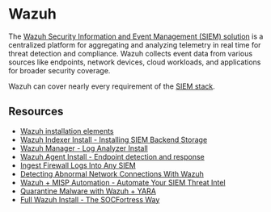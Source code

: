 # Wazuh

The [Wazuh Security Information and Event Management (SIEM) solution](https://wazuh.com/) is a centralized platform for aggregating and analyzing telemetry in real time for threat detection and compliance. Wazuh collects event data from various sources like endpoints, network devices, cloud workloads, and applications for broader security coverage.

Wazuh can cover nearly every requirement of the [SIEM stack](https://siem.tymyrddin.dev/docs/notes/siem#siem-stack-requirements).

## Resources

* [Wazuh installation elements](https://wazuh.com/install/)
* [Wazuh Indexer Install - Installing SIEM Backend Storage](https://www.youtube.com/watch?v=O3dtYzkOpxU&list=PLB6hQ_WpB6U0WeroZAfssgRpxW8olnkqy&index=3)
* [Wazuh Manager - Log Analyzer Install](https://www.youtube.com/watch?v=nM-h-R293tk&list=PLB6hQ_WpB6U0WeroZAfssgRpxW8olnkqy&index=5)
* [Wazuh Agent Install - Endpoint detection and response](https://www.youtube.com/watch?v=yBVyhBv9I0A&list=PLB6hQ_WpB6U0WeroZAfssgRpxW8olnkqy&index=7)
* [Ingest Firewall Logs Into Any SIEM](https://www.youtube.com/watch?v=2tnSfuYF60A&list=PLB6hQ_WpB6U0WeroZAfssgRpxW8olnkqy&index=9)
* [Detecting Abnormal Network Connections With Wazuh](https://www.youtube.com/watch?v=M_OfZ7jiQEU&list=PLB6hQ_WpB6U0WeroZAfssgRpxW8olnkqy&index=13)
* [Wazuh + MISP Automation - Automate Your SIEM Threat Intel](https://www.youtube.com/watch?v=I53HNekwu7w&list=PLB6hQ_WpB6U0WeroZAfssgRpxW8olnkqy&index=14)
* [Quarantine Malware with Wazuh + YARA](https://www.youtube.com/watch?v=I53HNekwu7w&list=PLB6hQ_WpB6U0WeroZAfssgRpxW8olnkqy&index=15)
* [Full Wazuh Install - The SOCFortress Way](https://www.youtube.com/watch?v=ZO2KSLmB6vY&list=PLB6hQ_WpB6U0WeroZAfssgRpxW8olnkqy&index=22)

